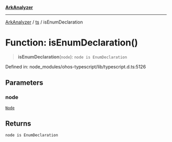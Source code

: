 [**ArkAnalyzer**](../../../../README.md)

***

[ArkAnalyzer](../../../../globals.md) / [ts](../README.md) / isEnumDeclaration

# Function: isEnumDeclaration()

> **isEnumDeclaration**(`node`): `node is EnumDeclaration`

Defined in: node\_modules/ohos-typescript/lib/typescript.d.ts:5126

## Parameters

### node

[`Node`](../interfaces/Node.md)

## Returns

`node is EnumDeclaration`
